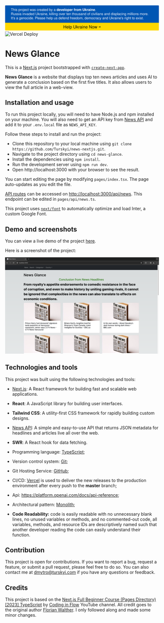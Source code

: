 [![Stand With Ukraine](https://raw.githubusercontent.com/vshymanskyy/StandWithUkraine/main/banner-direct-single.svg)](https://stand-with-ukraine.pp.ua)
![Vercel Deploy](https://therealsujitk-vercel-badge.vercel.app/?app=news-nextjs-pink&style=plastic)

# News Glance

This is a [Next.js](https://nextjs.org/) project bootstrapped
with [`create-next-app`](https://github.com/vercel/next.js/tree/canary/packages/create-next-app).

**News Glance** is a website that displays top ten news articles and uses AI to
generate a conclusion based on the first five titles. It also allows users to
view the full article in a web-view.

## Installation and usage

To run this project locally, you will need to have Node.js and npm installed on
your machine. You will also need to get an API key
from [News API](https://newsapi.org) and add it to your `.env.local` file
as `NEWS_API_KEY`.

Follow these steps to install and run the project:

- Clone this repository to your local machine
  using `git clone https://github.com/Turskyi/news-nextjs.git`.
- Navigate to the project directory using `cd news-glance`.
- Install the dependencies using `npm install`.
- Run the development server using `npm run dev`.
- Open http://localhost:3000 with your browser to see the result.

You can start editing the page by modifying `pages/index.tsx`. The page
auto-updates as you edit the file.

[API routes](https://nextjs.org/docs/api-routes/introduction) can be accessed
on [http://localhost:3000/api/news](http://localhost:3000/api/news). This
endpoint can be edited in `pages/api/news.ts`.

This project
uses [`next/font`](https://nextjs.org/docs/basic-features/font-optimization) to
automatically optimize and load Inter, a custom Google Font.

## Demo and screenshots

You can view a live demo of the project [here](https://news.turskyi.com).

Here is a screenshot of the project:

<!--suppress CheckImageSize -->
<img src="screenshots/news-glance-home-2024-02-17.png" width="800"  alt="screenshot of the home page">

## Technologies and tools

This project was built using the following technologies and tools:

- [Next.js](https://nextjs.org): A React framework for building fast and
  scalable web applications.
- **React**: A JavaScript library for building user interfaces.
- **Tailwind CSS**: A utility-first CSS framework for rapidly building custom
  designs.
- [News API](https://newsapi.org): A simple and easy-to-use API that returns
  JSON metadata for headlines and articles live all over the web.
- **SWR**: A React hook for data fetching.

- Programming language: [TypeScript](https://www.typescriptlang.org);

- Version control system: [Git](https://git-scm.com);

- Git Hosting Service: [GitHub](https://github.com);

- CI/CD: [Vercel](https://vercel.com/features/previews) is used to
  deliver the new releases to the production environment after every push to the
  **master** branch;

- Api: https://platform.openai.com/docs/api-reference;

- Architectural pattern:
  [Monolith](https://learn.microsoft.com/en-us/dotnet/architecture/modern-web-apps-azure/common-web-application-architectures#all-in-one-applications);

- **Code Readability:** code is easily readable with no unnecessary blank lines,
  no unused variables
  or methods, and no commented-out code, all variables, methods, and resource
  IDs are descriptively
  named such that another developer reading the code can easily understand their
  function.

## Contribution

This project is open for contributions. If you want to report a bug, request a
feature, or submit a pull request, please feel free to do so. You can also
contact me at dmytro@turskyi.com if you have any questions or feedback.

## Credits

This project is based on
the [Next.js Full Beginner Course (Pages Directory) [2023] TypeScript](https://youtu.be/e1EIwuO-Dlo?si=YwNxjUee5ovtzIXe)
by [Coding in Flow](https://github.com/codinginflow) YouTube channel.
All credit goes to the original
author [Florian Walther](https://github.com/florianwalther-private).
I only followed
along and made some minor changes.
